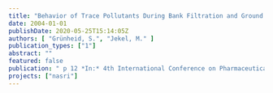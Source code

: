 ```yaml
---
title: "Behavior of Trace Pollutants During Bank Filtration and Ground Water Recharge of Wastewater-impacted Surface Waters"
date: 2004-01-01
publishDate: 2020-05-25T15:14:05Z
authors: [ "Grünheid, S.", "Jekel, M." ]
publication_types: ["1"]
abstract: ""
featured: false
publication: " p 12 *In:* 4th International Conference on Pharmaceuticals and Endocrine Disrupting Chemicals in Water. Minneapolis, Minnesota. 13 -15.10.2004"
projects: ["nasri"]
---
```



